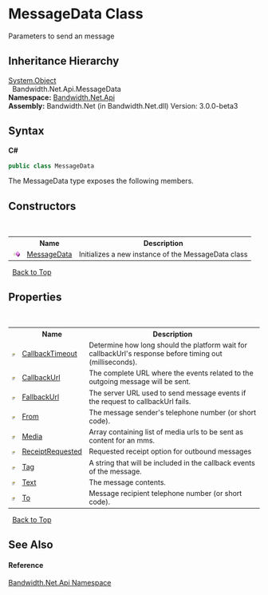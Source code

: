 ﻿# MessageData Class
 

Parameters to send an message


## Inheritance Hierarchy
<a href="http://msdn2.microsoft.com/en-us/library/e5kfa45b" target="_blank">System.Object</a><br />&nbsp;&nbsp;Bandwidth.Net.Api.MessageData<br />
**Namespace:**&nbsp;<a href ="N_Bandwidth_Net_Api.md">Bandwidth.Net.Api</a><br />**Assembly:**&nbsp;Bandwidth.Net (in Bandwidth.Net.dll) Version: 3.0.0-beta3

## Syntax

**C#**<br />
``` C#
public class MessageData
```

The MessageData type exposes the following members.


## Constructors
&nbsp;<table><tr><th></th><th>Name</th><th>Description</th></tr><tr><td>![Public method](media/pubmethod.gif "Public method")</td><td><a href ="M_Bandwidth_Net_Api_MessageData__ctor.md">MessageData</a></td><td>
Initializes a new instance of the MessageData class</td></tr></table>&nbsp;
<a href="#messagedata-class">Back to Top</a>

## Properties
&nbsp;<table><tr><th></th><th>Name</th><th>Description</th></tr><tr><td>![Public property](media/pubproperty.gif "Public property")</td><td><a href ="P_Bandwidth_Net_Api_MessageData_CallbackTimeout.md">CallbackTimeout</a></td><td>
Determine how long should the platform wait for callbackUrl's response before timing out (milliseconds).</td></tr><tr><td>![Public property](media/pubproperty.gif "Public property")</td><td><a href ="P_Bandwidth_Net_Api_MessageData_CallbackUrl.md">CallbackUrl</a></td><td>
The complete URL where the events related to the outgoing message will be sent.</td></tr><tr><td>![Public property](media/pubproperty.gif "Public property")</td><td><a href ="P_Bandwidth_Net_Api_MessageData_FallbackUrl.md">FallbackUrl</a></td><td>
The server URL used to send message events if the request to callbackUrl fails.</td></tr><tr><td>![Public property](media/pubproperty.gif "Public property")</td><td><a href ="P_Bandwidth_Net_Api_MessageData_From.md">From</a></td><td>
The message sender's telephone number (or short code).</td></tr><tr><td>![Public property](media/pubproperty.gif "Public property")</td><td><a href ="P_Bandwidth_Net_Api_MessageData_Media.md">Media</a></td><td>
Array containing list of media urls to be sent as content for an mms.</td></tr><tr><td>![Public property](media/pubproperty.gif "Public property")</td><td><a href ="P_Bandwidth_Net_Api_MessageData_ReceiptRequested.md">ReceiptRequested</a></td><td>
Requested receipt option for outbound messages</td></tr><tr><td>![Public property](media/pubproperty.gif "Public property")</td><td><a href ="P_Bandwidth_Net_Api_MessageData_Tag.md">Tag</a></td><td>
A string that will be included in the callback events of the message.</td></tr><tr><td>![Public property](media/pubproperty.gif "Public property")</td><td><a href ="P_Bandwidth_Net_Api_MessageData_Text.md">Text</a></td><td>
The message contents.</td></tr><tr><td>![Public property](media/pubproperty.gif "Public property")</td><td><a href ="P_Bandwidth_Net_Api_MessageData_To.md">To</a></td><td>
Message recipient telephone number (or short code).</td></tr></table>&nbsp;
<a href="#messagedata-class">Back to Top</a>

## See Also


#### Reference
<a href ="N_Bandwidth_Net_Api.md">Bandwidth.Net.Api Namespace</a><br />